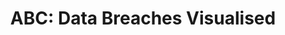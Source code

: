 ---
title: "ABC: Data Breaches Visualised"
url: https://www.abc.net.au/news/2023-05-18/data-breaches-your-identity-interactive/102175688
image: 1684878822000.png
tags: [""]
description: ""
---